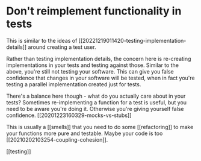 # Don't reimplement functionality in tests

This is similar to the ideas of [[20221219011420-testing-implementation-details]] around creating a test user.

Rather than testing implementation details, the concern here is re-creating implementations in your tests and testing against those. Similar to the above, you're still not testing your software. This can give you false confidence that changes in your software will be tested, when in fact you're testing a parallel implementation created just for tests.

There's a balance here though - what do you actually care about in your tests? Sometimes re-implementing a function for a test is useful, but you need to be aware you're doing it. Otherwise you're giving yourself false confidence.
[[20201223160329-mocks-vs-stubs]]

This is usually a [[smells]] that you need to do some [[refactoring]] to make your functions more pure and testable. Maybe your code is too [[20210202103254-coupling-cohesion]].

[[testing]]
